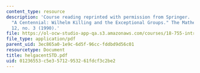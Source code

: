 ```yaml
---
content_type: resource
description: 'Course reading reprinted with permission from Springer.  Helgason, Sigurdur.
  "A Centennial: Wilhelm Killing and the Exceptional Groups." The Mathematical Intelligencer
  12, no. 3 (1990).'
file: https://ol-ocw-studio-app-qa.s3.amazonaws.com/courses/18-755-introduction-to-lie-groups-fall-2004/01236553c5e35712953261fdcf3c2be2_helgacentSTD.pdf
file_type: application/pdf
parent_uid: 3ec865a0-1e9c-6d5f-96cc-fddbd9d56c01
resourcetype: Document
title: helgacentSTD.pdf
uid: 01236553-c5e3-5712-9532-61fdcf3c2be2
---
```

